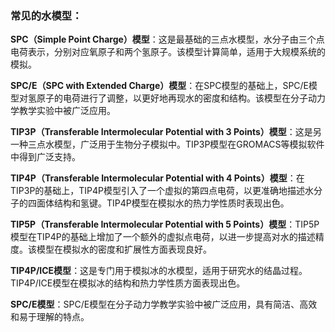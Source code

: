 ### 常见的水模型：

**SPC（Simple Point Charge）模型**：这是最基础的三点水模型，水分子由三个点电荷表示，分别对应氧原子和两个氢原子。该模型计算简单，适用于大规模系统的模拟。

**SPC/E（SPC with Extended Charge）模型**：在SPC模型的基础上，SPC/E模型对氢原子的电荷进行了调整，以更好地再现水的密度和结构。该模型在分子动力学教学实验中被广泛应用。 

**TIP3P（Transferable Intermolecular Potential with 3 Points）模型**：这是另一种三点水模型，广泛用于生物分子模拟中。TIP3P模型在GROMACS等模拟软件中得到广泛支持。

**TIP4P（Transferable Intermolecular Potential with 4 Points）模型**：在TIP3P的基础上，TIP4P模型引入了一个虚拟的第四点电荷，以更准确地描述水分子的四面体结构和氢键。TIP4P模型在模拟水的热力学性质时表现出色。

**TIP5P（Transferable Intermolecular Potential with 5 Points）模型**：TIP5P模型在TIP4P的基础上增加了一个额外的虚拟点电荷，以进一步提高对水的描述精度。该模型在模拟水的密度和扩展性方面表现良好。

**TIP4P/ICE模型**：这是专门用于模拟冰的水模型，适用于研究水的结晶过程。TIP4P/ICE模型在模拟冰的结构和热力学性质方面表现出色。 

**SPC/E模型**：SPC/E模型在分子动力学教学实验中被广泛应用，具有简洁、高效和易于理解的特点。